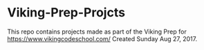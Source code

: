 # Viking-Prep-Projcts
This repo contains projects made as part of the Viking Prep for https://www.vikingcodeschool.com/
Created Sunday Aug 27, 2017.
